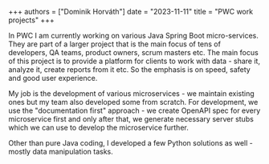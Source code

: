 +++
authors = ["Dominik Horváth"]
date = "2023-11-11"
title = "PWC work projects"
+++

In PWC I am currently working on various Java Spring Boot micro-services. They are part of a larger project that is the main focus of tens of developers, QA teams, product owners, scrum masters etc. The main focus of this project is to provide a platform for clients to work with data - share it, analyze it, create reports from it etc. So the emphasis is on speed, safety and good user experience. 

My job is the development of various microservices - we maintain existing ones but my team also developed some from scratch. For development, we use the "documentation first" approach - we create OpenAPI spec for every microservice first and only after that, we generate necessary server stubs which we can use to develop the microservice further. 

Other than pure Java coding, I developed a few Python solutions as well - mostly data manipulation tasks.